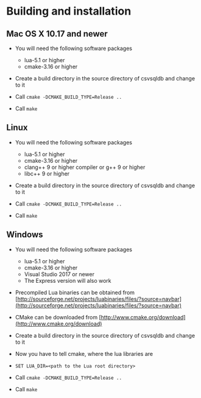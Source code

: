 # Building and installation
## Mac OS X 10.17 and newer
- You will need the following software packages
  - lua-5.1 or higher
  - cmake-3.16 or higher

- Create a build directory in the source directory of csvsqldb and change to it
- Call `cmake -DCMAKE_BUILD_TYPE=Release ..`
- Call `make`

## Linux
- You will need the following software packages
  - lua-5.1 or higher
  - cmake-3.16 or higher
  - clang++ 9 or higher compiler or g++ 9 or higher
  - libc++ 9 or higher

- Create a build directory in the source directory of csvsqldb and change to it
- Call `cmake -DCMAKE_BUILD_TYPE=Release ..`
- Call `make`

## Windows
- You will need the following software packages
  - lua-5.1 or higher
  - cmake-3.16 or higher
  - Visual Studio 2017 or newer
  - The Express version will also work

- Precompiled Lua binaries can be obtained from  [http://sourceforge.net/projects/luabinaries/files/?source=navbar](http://sourceforge.net/projects/luabinaries/files/?source=navbar)
- CMake can be downloaded from [http://www.cmake.org/download](http://www.cmake.org/download)
- Create a build directory in the source directory of csvsqldb and change to it
- Now you have to tell cmake, where the lua libraries are
- `SET LUA_DIR=<path to the Lua root directory>`
- Call `cmake -DCMAKE_BUILD_TYPE=Release ..`
- Call `make`
